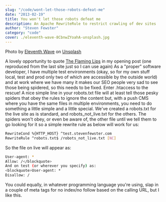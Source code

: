 ```yaml
---
slug: "/code/wont-let-those-robots-defeat-me"
date: "2013-02-19"
title: You won't let those robots defeat me
description: An Apache RewriteRule to restrict crawling of dev sites
author: "Steven Fewster"
category: "code"
cover: ./eleventh-wave-8CbnwZYoahA-unsplash.jpg
---
```

<span>Photo by <a href="https://unsplash.com/@11th_wave?utm_source=unsplash&amp;utm_medium=referral&amp;utm_content=creditCopyText">Eleventh Wave</a> on <a href="https://unsplash.com/s/photos/robot?utm_source=unsplash&amp;utm_medium=referral&amp;utm_content=creditCopyText">Unsplash</a></span>

A lovely opportunity to quote [The Flaming Lips](http://youtu.be/AzlMeTxVdH8 "Yoshimi Battles the Pink Robots Pt I - The Flaming Lips") in my opening post (one reproduced from the last site just so I can use again)
As a "proper" software developer, I have multiple test environments (okay, so for my own stuff local, test and prod only two of which are accessible by the outside world) and at work where we have many it makes our SEO people very sad to see those being spidered, so this needs to be fixed. Enter .htaccess to the rescue!
A nice simple line in your robots.txt file will at least tell those pesky spiders that obey the rules to ignore the content but, with a push CMS where you have the same files in multiple environments, you need to do something a little simple and a little special.
We've created a robots.txt for the live site as is standard, and robots_not_live.txt for the others. The spiders won't obey, or even be aware of, the other file until we tell them to go looking for it so a simple rewrite rule as below will work for us:
```bash
RewriteCond %{HTTP_HOST} ^test.stevenfewster.com
RewriteRule ^robots.txt$ /robots_not_live.txt [NC]
```
So the file on live will appear as:

```bash
User-agent: *
Allow: /</blockquote>
And on test (or wherever you specify) as:
<blockquote>User-agent: *
Disallow: /
```

You could equally, in whatever programming language you're using, slap in a couple of meta tags for no index/no follow based on the calling URL, but I like this.
